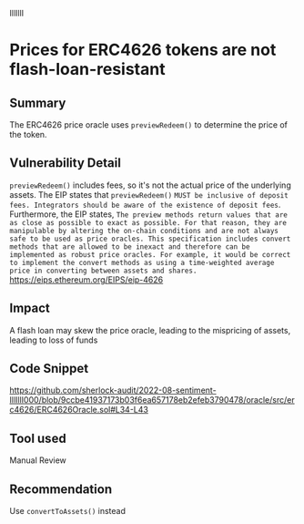 IllIllI
# Prices for ERC4626 tokens are not flash-loan-resistant

## Summary
The ERC4626 price oracle uses `previewRedeem()` to determine the price of the token.

## Vulnerability Detail
`previewRedeem()` includes fees, so it's not the actual price of the underlying assets. The EIP states that `previewRedeem()` `MUST be inclusive of deposit fees. Integrators should be aware of the existence of deposit fees`. Furthermore, the EIP states, `The preview methods return values that are as close as possible to exact as possible. For that reason, they are manipulable by altering the on-chain conditions and are not always safe to be used as price oracles. This specification includes convert methods that are allowed to be inexact and therefore can be implemented as robust price oracles. For example, it would be correct to implement the convert methods as using a time-weighted average price in converting between assets and shares.`
https://eips.ethereum.org/EIPS/eip-4626

## Impact
A flash loan may skew the price oracle, leading to the mispricing of assets, leading to loss of funds

## Code Snippet
https://github.com/sherlock-audit/2022-08-sentiment-IllIllI000/blob/9ccbe41937173b03f6ea657178eb2efeb3790478/oracle/src/erc4626/ERC4626Oracle.sol#L34-L43

## Tool used

Manual Review

## Recommendation
Use `convertToAssets()` instead
